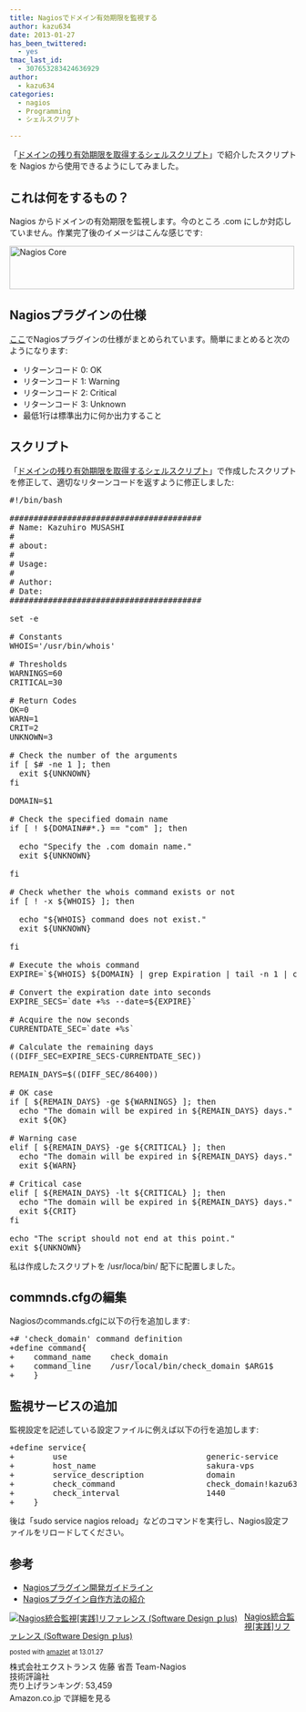 ```yaml
---
title: Nagiosでドメイン有効期限を監視する
author: kazu634
date: 2013-01-27
has_been_twittered:
  - yes
tmac_last_id:
  - 307653283424636929
author:
  - kazu634
categories:
  - nagios
  - Programming
  - シェルスクリプト

---
```

「<a href="http://blog.kazu634.com/2013/01/14/check_domain_expiration/" onclick="__gaTracker('send', 'event', 'outbound-article', 'http://blog.kazu634.com/2013/01/14/check_domain_expiration/', 'ドメインの残り有効期限を取得するシェルスクリプト');" title="ドメインの残り有効期限を取得するシェルスクリプト"  target="_blank">ドメインの残り有効期限を取得するシェルスクリプト</a>」で紹介したスクリプトを Nagios から使用できるようにしてみました。

## これは何をするもの？

Nagios からドメインの有効期限を監視します。今のところ .com にしか対応していません。作業完了後のイメージはこんな感じです:

<a href="http://www.flickr.com/photos/42332031@N02/8397684471/" onclick="__gaTracker('send', 'event', 'outbound-article', 'http://www.flickr.com/photos/42332031@N02/8397684471/', '');" title="Nagios Core by kazu634, on Flickr"><img class="aligncenter" src="http://farm9.staticflickr.com/8506/8397684471_e5f82ba38f.jpg" alt="Nagios Core" width="500" height="76" /></a>
  
<!--more-->

## Nagiosプラグインの仕様

<a href="http://heartbeats.jp/hbblog/2009/10/nagios-1.html" onclick="__gaTracker('send', 'event', 'outbound-article', 'http://heartbeats.jp/hbblog/2009/10/nagios-1.html', 'ここ');" target="_blank">ここ</a>でNagiosプラグインの仕様がまとめられています。簡単にまとめると次のようになります:

  * リターンコード 0: OK
  * リターンコード 1: Warning
  * リターンコード 2: Critical
  * リターンコード 3: Unknown
  * 最低1行は標準出力に何か出力すること

## スクリプト

「<a href="http://blog.kazu634.com/2013/01/14/check_domain_expiration/" onclick="__gaTracker('send', 'event', 'outbound-article', 'http://blog.kazu634.com/2013/01/14/check_domain_expiration/', 'ドメインの残り有効期限を取得するシェルスクリプト');" title="ドメインの残り有効期限を取得するシェルスクリプト"  target="_blank">ドメインの残り有効期限を取得するシェルスクリプト</a>」で作成したスクリプトを修正して、適切なリターンコードを返すように修正しました:

<pre class="height-set:true height:250 wrap:true lang:sh decode:true">#!/bin/bash

########################################
# Name: Kazuhiro MUSASHI
#
# about:
#
# Usage:
#
# Author:
# Date:
########################################

set -e

# Constants
WHOIS='/usr/bin/whois'

# Thresholds
WARNINGS=60
CRITICAL=30

# Return Codes
OK=0
WARN=1
CRIT=2
UNKNOWN=3

# Check the number of the arguments
if [ $# -ne 1 ]; then
  exit ${UNKNOWN}
fi

DOMAIN=$1

# Check the specified domain name
if [ ! ${DOMAIN##*.} == "com" ]; then

  echo "Specify the .com domain name."
  exit ${UNKNOWN}

fi

# Check whether the whois command exists or not
if [ ! -x ${WHOIS} ]; then

  echo "${WHOIS} command does not exist."
  exit ${UNKNOWN}

fi

# Execute the whois command
EXPIRE=`${WHOIS} ${DOMAIN} | grep Expiration | tail -n 1 | cut -f 3 -d " "`

# Convert the expiration date into seconds
EXPIRE_SECS=`date +%s --date=${EXPIRE}`

# Acquire the now seconds
CURRENTDATE_SEC=`date +%s`

# Calculate the remaining days
((DIFF_SEC=EXPIRE_SECS-CURRENTDATE_SEC))

REMAIN_DAYS=$((DIFF_SEC/86400))

# OK case
if [ ${REMAIN_DAYS} -ge ${WARNINGS} ]; then
  echo "The domain will be expired in ${REMAIN_DAYS} days."
  exit ${OK}

# Warning case
elif [ ${REMAIN_DAYS} -ge ${CRITICAL} ]; then
  echo "The domain will be expired in ${REMAIN_DAYS} days."
  exit ${WARN}

# Critical case
elif [ ${REMAIN_DAYS} -lt ${CRITICAL} ]; then
  echo "The domain will be expired in ${REMAIN_DAYS} days."
  exit ${CRIT}
fi

echo "The script should not end at this point."
exit ${UNKNOWN}</pre>

私は作成したスクリプトを /usr/loca/bin/ 配下に配置しました。

## commnds.cfgの編集

Nagiosのcommands.cfgに以下の行を追加します:

<pre class="width-set:true height:250 wrap:true  lang:diff decode:true">+# 'check_domain' command definition	
+define command{
+    command_name    check_domain
+    command_line    /usr/local/bin/check_domain $ARG1$
+    }</pre>

## 監視サービスの追加

監視設定を記述している設定ファイルに例えば以下の行を追加します:

<pre class="width-set:true height:250 wrap:true  lang:diff decode:true">+define service{
+        use                             generic-service
+        host_name                       sakura-vps
+        service_description             domain
+        check_command                   check_domain!kazu634.com
+        check_interval                  1440
+    }</pre>

後は「sudo service nagios reload」などのコマンドを実行し、Nagios設定ファイルをリロードしてください。

## 参考

  * <a href="http://junrei.dip.jp/wordpress/nagios/nagios%E3%83%97%E3%83%A9%E3%82%B0%E3%82%A4%E3%83%B3%E9%96%8B%E7%99%BA%E3%82%AC%E3%82%A4%E3%83%89%E3%83%A9%E3%82%A4%E3%83%B3/" onclick="__gaTracker('send', 'event', 'outbound-article', 'http://junrei.dip.jp/wordpress/nagios/nagios%E3%83%97%E3%83%A9%E3%82%B0%E3%82%A4%E3%83%B3%E9%96%8B%E7%99%BA%E3%82%AC%E3%82%A4%E3%83%89%E3%83%A9%E3%82%A4%E3%83%B3/', 'Nagiosプラグイン開発ガイドライン');" target="_blank">Nagiosプラグイン開発ガイドライン</a>
  * <a href="http://heartbeats.jp/hbblog/2009/10/nagios-1.html" onclick="__gaTracker('send', 'event', 'outbound-article', 'http://heartbeats.jp/hbblog/2009/10/nagios-1.html', 'Nagiosプラグイン自作方法の紹介');" target="_blank">Nagiosプラグイン自作方法の紹介</a>

<div class="amazlet-box" style="margin-bottom: 0px;">
<div class="amazlet-image" style="float: left; margin: 0px 12px 1px 0px;">
<a href="https://www.amazon.co.jp/exec/obidos/ASIN/4774145823/simsnes-22/ref=nosim/" onclick="__gaTracker('send', 'event', 'outbound-article', 'https://www.amazon.co.jp/exec/obidos/ASIN/4774145823/simsnes-22/ref=nosim/', '');" name="amazletlink"  target="_blank"><img style="border: none;" src="https://images-na.ssl-images-amazon.com/images/I/51H7Wq1BVDL._SL160_.jpg" alt="Nagios統合監視[実践]リファレンス (Software Design ｐlus)" /></a>
</div>
  
<div class="amazlet-info" style="line-height: 120%; margin-bottom: 10px;">
<div class="amazlet-name" style="margin-bottom: 10px; line-height: 120%;">
<a href="https://www.amazon.co.jp/exec/obidos/ASIN/4774145823/simsnes-22/ref=nosim/" onclick="__gaTracker('send', 'event', 'outbound-article', 'https://www.amazon.co.jp/exec/obidos/ASIN/4774145823/simsnes-22/ref=nosim/', 'Nagios統合監視[実践]リファレンス (Software Design ｐlus)');" name="amazletlink"  target="_blank">Nagios統合監視[実践]リファレンス (Software Design ｐlus)</a></p> 
      
<div class="amazlet-powered-date" style="font-size: 80%; margin-top: 5px; line-height: 120%;">
        posted with <a href="http://www.amazlet.com/" onclick="__gaTracker('send', 'event', 'outbound-article', 'http://www.amazlet.com/', 'amazlet');" title="amazlet"  target="_blank">amazlet</a> at 13.01.27
</div>
</div>
    
<div class="amazlet-detail">
      株式会社エクストランス 佐藤 省吾 Team-Nagios<br /> 技術評論社<br /> 売り上げランキング: 53,459
</div>
    
<div class="amazlet-sub-info" style="float: left;">
<div class="amazlet-link" style="margin-top: 5px;">
<a href="https://www.amazon.co.jp/exec/obidos/ASIN/4774145823/simsnes-22/ref=nosim/" onclick="__gaTracker('send', 'event', 'outbound-article', 'https://www.amazon.co.jp/exec/obidos/ASIN/4774145823/simsnes-22/ref=nosim/', '');" name="amazletlink"  target="_blank"></a>Amazon.co.jp で詳細を見る
</div>
</div>
</div>
  
<div class="amazlet-footer" style="clear: left;">
</div>
</div>
